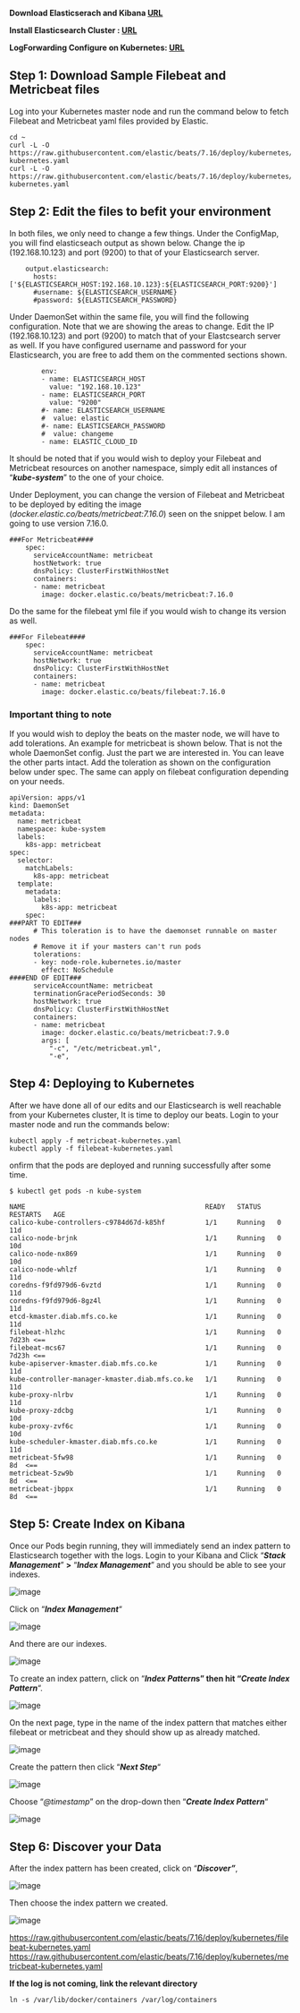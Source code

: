 **Download Elasticserach and Kibana [URL](https://www.elastic.co/guide/en/elasticsearch/reference/7.16/rpm.html#rpm-key)**

**Install Elasticsearch Cluster : [URL](https://www.digitalocean.com/community/tutorials/how-to-set-up-a-production-elasticsearch-cluster-on-centos-7)**

**LogForwarding Configure on Kubernetes: [URL](https://computingforgeeks.com/ship-kubernetes-logs-to-external-elasticsearch/)**


## Step 1: Download Sample Filebeat and Metricbeat files


Log into your Kubernetes master node and run the command below to fetch Filebeat and Metricbeat yaml files provided by Elastic.

```
cd ~
curl -L -O https://raw.githubusercontent.com/elastic/beats/7.16/deploy/kubernetes/filebeat-kubernetes.yaml
curl -L -O https://raw.githubusercontent.com/elastic/beats/7.16/deploy/kubernetes/metricbeat-kubernetes.yaml
```

## Step 2: Edit the files to befit your environment
In both files, we only need to change a few things. Under the ConfigMap, you will find elasticseach output as shown below. Change the ip (192.168.10.123) and port (9200) to that of your Elasticsearch server.

```
    output.elasticsearch:
      hosts: ['${ELASTICSEARCH_HOST:192.168.10.123}:${ELASTICSEARCH_PORT:9200}']
      #username: ${ELASTICSEARCH_USERNAME}
      #password: ${ELASTICSEARCH_PASSWORD}
```

Under DaemonSet within the same file, you will find the following configuration. Note that we are showing the areas to change. Edit the IP (192.168.10.123) and port (9200) to match that of your Elastcsearch server as well. If you have configured username and password for your Elasticsearch, you are free to add them on the commented sections shown.

```
        env:
        - name: ELASTICSEARCH_HOST
          value: "192.168.10.123"
        - name: ELASTICSEARCH_PORT
          value: "9200"
        #- name: ELASTICSEARCH_USERNAME
        #  value: elastic
        #- name: ELASTICSEARCH_PASSWORD
        #  value: changeme
        - name: ELASTIC_CLOUD_ID
```

It should be noted that if you would wish to deploy your Filebeat and Metricbeat resources on another namespace, simply edit all instances of “_**kube-system**_” to the one of your choice.

Under Deployment, you can change the version of Filebeat and Metricbeat to be deployed by editing the image (_docker.elastic.co/beats/metricbeat:7.16.0_) seen on the snippet below. I am going to use version 7.16.0.

```
###For Metricbeat####
    spec:
      serviceAccountName: metricbeat
      hostNetwork: true
      dnsPolicy: ClusterFirstWithHostNet
      containers:
      - name: metricbeat
        image: docker.elastic.co/beats/metricbeat:7.16.0
```

Do the same for the filebeat yml file if you would wish to change its version as well.

```
###For Filebeat####
    spec:
      serviceAccountName: metricbeat
      hostNetwork: true
      dnsPolicy: ClusterFirstWithHostNet
      containers:
      - name: metricbeat
        image: docker.elastic.co/beats/filebeat:7.16.0
```

### Important thing to note

If you would wish to deploy the beats on the master node, we will have to add tolerations. An example for metricbeat is shown below. That is not the whole DaemonSet config. Just the part we are interested in. You can leave the other parts intact. Add the toleration as shown on the configuration below under spec. The same can apply on filebeat configuration depending on your needs.

```
apiVersion: apps/v1
kind: DaemonSet
metadata:
  name: metricbeat
  namespace: kube-system
  labels:
    k8s-app: metricbeat
spec:
  selector:
    matchLabels:
      k8s-app: metricbeat
  template:
    metadata:
      labels:
        k8s-app: metricbeat
    spec:
###PART TO EDIT###
      # This toleration is to have the daemonset runnable on master nodes
      # Remove it if your masters can't run pods
      tolerations:
      - key: node-role.kubernetes.io/master
        effect: NoSchedule
####END OF EDIT###
      serviceAccountName: metricbeat
      terminationGracePeriodSeconds: 30
      hostNetwork: true
      dnsPolicy: ClusterFirstWithHostNet
      containers:
      - name: metricbeat
        image: docker.elastic.co/beats/metricbeat:7.9.0
        args: [
          "-c", "/etc/metricbeat.yml",
          "-e",
```

## Step 4: Deploying to Kubernetes

After we have done all of our edits and our Elasticsearch is well reachable from your Kubernetes cluster, It is time to deploy our beats. Login to your master node and run the commands below:

```
kubectl apply -f metricbeat-kubernetes.yaml
kubectl apply -f filebeat-kubernetes.yaml
```
onfirm that the pods are deployed and running successfully after some time.

```
$ kubectl get pods -n kube-system

NAME                                             READY   STATUS    RESTARTS   AGE
calico-kube-controllers-c9784d67d-k85hf          1/1     Running   0          11d
calico-node-brjnk                                1/1     Running   0          10d
calico-node-nx869                                1/1     Running   0          10d
calico-node-whlzf                                1/1     Running   0          11d
coredns-f9fd979d6-6vztd                          1/1     Running   0          11d
coredns-f9fd979d6-8gz4l                          1/1     Running   0          11d
etcd-kmaster.diab.mfs.co.ke                      1/1     Running   0          11d
filebeat-hlzhc                                   1/1     Running   0          7d23h <==
filebeat-mcs67                                   1/1     Running   0          7d23h <==
kube-apiserver-kmaster.diab.mfs.co.ke            1/1     Running   0          11d
kube-controller-manager-kmaster.diab.mfs.co.ke   1/1     Running   0          11d
kube-proxy-nlrbv                                 1/1     Running   0          11d
kube-proxy-zdcbg                                 1/1     Running   0          10d
kube-proxy-zvf6c                                 1/1     Running   0          10d
kube-scheduler-kmaster.diab.mfs.co.ke            1/1     Running   0          11d
metricbeat-5fw98                                 1/1     Running   0          8d  <==
metricbeat-5zw9b                                 1/1     Running   0          8d  <==
metricbeat-jbppx                                 1/1     Running   0          8d  <==
```

## Step 5: Create Index on Kibana

Once our Pods begin running, they will immediately send an index pattern to Elasticsearch together with the logs. Login to your Kibana and Click “**_Stack Management_**”  **>**  “**_Index Management_**” and you should be able to see your indexes.

![image](https://user-images.githubusercontent.com/3519706/146194868-02c3adbf-d9a4-4e57-a3cc-3df42ae697c1.png)

Click on “_**Index Management**_“

![image](https://user-images.githubusercontent.com/3519706/146194963-a5880bfb-151b-49c8-b93f-2e3acf1d197c.png)

And there are our indexes.

![image](https://user-images.githubusercontent.com/3519706/146195058-47d19c1e-4259-4bc1-8c34-ab3eacdc4030.png)

To create an index pattern, click on “**_Index Pattern_**s” then hit “**_Create Index Pattern_**“.

![image](https://user-images.githubusercontent.com/3519706/146195079-9538352c-d7ca-4540-967f-022eae1560d4.png)

On the next page, type in the name of the index pattern that matches either filebeat or metricbeat and they should show up as already matched.

![image](https://user-images.githubusercontent.com/3519706/146195095-af0242f1-04cc-49bc-9181-592180b3140f.png)

Create the pattern then click “**_Next Step_**“

![image](https://user-images.githubusercontent.com/3519706/146195116-11bcb7cf-14df-455b-a47d-d989561e39ed.png)

Choose “_@timestamp_” on the drop-down then “**_Create Index Pattern_**“

![image](https://user-images.githubusercontent.com/3519706/146195137-6da96b8c-9a29-4cb9-9c55-54bbf433f7fd.png)

## Step 6: Discover your Data

After the index pattern has been created, click on “**_Discover”_**,

![image](https://user-images.githubusercontent.com/3519706/146195167-62e58425-d170-457a-b21e-f39fac1e44cf.png)

Then choose the index pattern we created.

![image](https://user-images.githubusercontent.com/3519706/146195191-d4148991-c372-4485-89c2-ac14f02ae9d7.png)

https://raw.githubusercontent.com/elastic/beats/7.16/deploy/kubernetes/filebeat-kubernetes.yaml
https://raw.githubusercontent.com/elastic/beats/7.16/deploy/kubernetes/metricbeat-kubernetes.yaml

**If the log is not coming, link the relevant directory**
```
ln -s /var/lib/docker/containers /var/log/containers
```
